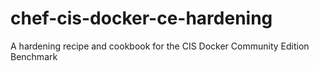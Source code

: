 # chef-cis-docker-ce-hardening
A hardening recipe and cookbook for the CIS Docker Community Edition Benchmark
